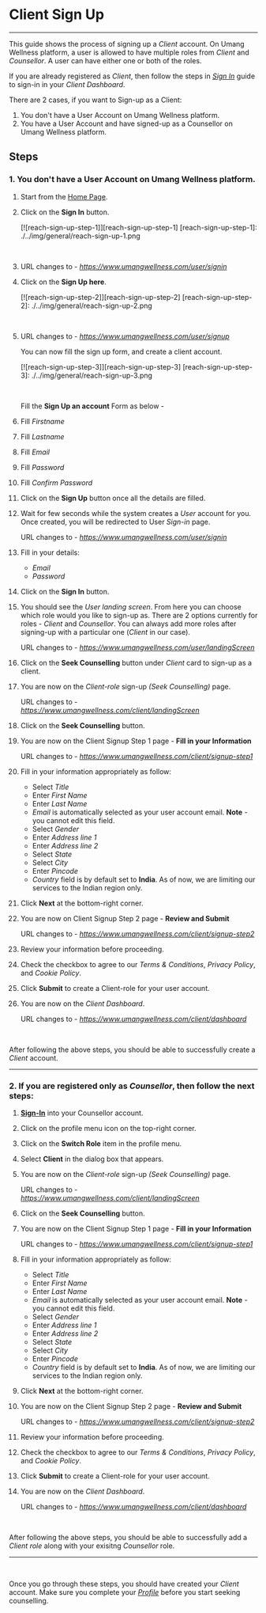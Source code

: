 # Client Sign Up

---

This guide shows the process of signing up a _Client_ account. On Umang Wellness platform, a user is allowed to have multiple roles from _Client_ and _Counsellor_. A user can have either one or both of the roles.

If you are already registered as _Client_, then follow the steps in _[Sign In](./client-sign-in.md)_ guide to sign-in in your _Client Dashboard_.

There are 2 cases, if you want to Sign-up as a Client:

1. You don't have a User Account on Umang Wellness platform.
2. You have a User Account and have signed-up as a Counsellor on Umang Wellness platform.

## Steps

### 1. You don't have a User Account on Umang Wellness platform. 

1. Start from the [Home Page](https://www.umangwellness.com).

2. Click on the **Sign In** button.

    [![reach-sign-up-step-1]][reach-sign-up-step-1]
    [reach-sign-up-step-1]: ./../img/general/reach-sign-up-1.png

    <br/>

3. URL changes to - _https://www.umangwellness.com/user/signin_

4. Click on the **Sign Up here**.

    [![reach-sign-up-step-2]][reach-sign-up-step-2]
    [reach-sign-up-step-2]: ./../img/general/reach-sign-up-2.png

    <br/>

5. URL changes to - _https://www.umangwellness.com/user/signup_

    You can now fill the sign up form, and create a client account.

    [![reach-sign-up-step-3]][reach-sign-up-step-3]
    [reach-sign-up-step-3]: ./../img/general/reach-sign-up-3.png

    <br/>

    Fill the **Sign Up an account** Form as below -

6. Fill _Firstname_
7. Fill _Lastname_
8. Fill _Email_
9. Fill _Password_
10. Fill _Confirm Password_
11. Click on the **Sign Up** button once all the details are filled.

12. Wait for few seconds while the system creates a _User_ account for you. Once created, you will be redirected to User _Sign-in_ page.

    URL changes to - _https://www.umangwellness.com/user/signin_

13. Fill in your details:

    - _Email_
    - _Password_

14. Click on the **Sign In** button.

15. You should see the _User landing screen_. From here you can choose which role would you like to sign-up as. There are 2 options currently for roles - _Client_ and _Counsellor_. You can always add more roles after signing-up with a particular one (_Client_ in our case).

    URL changes to - _https://www.umangwellness.com/user/landingScreen_

16. Click on the **Seek Counselling** button under _Client_ card to sign-up as a client.

17. You are now on the _Client-role_ sign-up _(Seek Counselling)_ page.

    URL changes to - _https://www.umangwellness.com/client/landingScreen_

18. Click on the **Seek Counselling** button.

19. You are now on the Client Signup Step 1 page - **Fill in your Information**

    URL changes to - _https://www.umangwellness.com/client/signup-step1_

20. Fill in your information appropriately as follow:

    - Select _Title_
    - Enter _First Name_
    - Enter _Last Name_
    - _Email_ is automatically selected as your user account email. **Note** - you cannot edit this field.
    - Select _Gender_
    - Enter _Address line 1_
    - Enter _Address line 2_
    - Select _State_
    - Select _City_
    - Enter _Pincode_
    - _Country_ field is by default set to **India**. As of now, we are limiting our services to the Indian region only.

21. Click **Next** at the bottom-right corner.

22. You are now on Client Signup Step 2 page - **Review and Submit**

    URL changes to - _https://www.umangwellness.com/client/signup-step2_

23. Review your information before proceeding.

24. Check the checkbox to agree to our _Terms & Conditions_, _Privacy Policy_, and _Cookie Policy_.

25. Click **Submit** to create a Client-role for your user account.

26. You are now on the _Client Dashboard_.

    URL changes to - _https://www.umangwellness.com/client/dashboard_

    <br/>

After following the above steps, you should be able to successfully create a _Client_ account.    


---


### 2. If you are registered only as **_Counsellor_**, then follow the next steps:

1. [**Sign-In**](../counsellor/counsellor-sign-in.md) into your Counsellor account.

2. Click on the profile menu icon on the top-right corner.

3. Click on the **Switch Role** item in the profile menu.

4. Select **Client** in the dialog box that appears.

5. You are now on the _Client-role_ sign-up _(Seek Counselling)_ page.

    URL changes to - _https://www.umangwellness.com/client/landingScreen_

6. Click on the **Seek Counselling** button.

7. You are now on the Client Signup Step 1 page - **Fill in your Information**

    URL changes to - _https://www.umangwellness.com/client/signup-step1_

8. Fill in your information appropriately as follow:

    - Select _Title_
    - Enter _First Name_
    - Enter _Last Name_
    - _Email_ is automatically selected as your user account email. **Note** - you cannot edit this field.
    - Select _Gender_
    - Enter _Address line 1_
    - Enter _Address line 2_
    - Select _State_
    - Select _City_
    - Enter _Pincode_
    - _Country_ field is by default set to **India**. As of now, we are limiting our services to the Indian region only.

9. Click **Next** at the bottom-right corner.

10. You are now on the Client Signup Step 2 page - **Review and Submit**

    URL changes to - _https://www.umangwellness.com/client/signup-step2_

11. Review your information before proceeding.

12. Check the checkbox to agree to our _Terms & Conditions_, _Privacy Policy_, and _Cookie Policy_.

13. Click **Submit** to create a Client-role for your user account.

14. You are now on the _Client Dashboard_.

    URL changes to - _https://www.umangwellness.com/client/dashboard_

    <br/>

After following the above steps, you should be able to successfully add a _Client role_ along with your exisitng _Counsellor_ role.

---

<br/>

Once you go through these steps, you should have created your _Client_ account. Make sure you complete your _[Profile](./edit-profile.md)_ before you start seeking counselling.